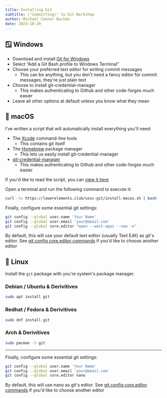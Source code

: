 ```yaml
---
title: Installing Git
subtitle: \"Committing\" to Git Workshop
author: Michael Connor Buchan
date: 2023-10-20
...
```


## 🪟 Windows

* Download and install [Git for Windows](https://gitforwindows.org)
* Select “Add a Git Bash profile to Windows Terminal”
* Choose your preferred text editor for writing commit messages
    * This can be anything, but you don't need a fancy editor for commit messages, they're just plain text
* Choose to install git-credential-manager
    * This makes authenticating to Github and other code-forges much easier
* Leave all other options at default unless you know what they mean

##  macOS

I've written a script that will automatically install everything you'll need:

* The [Xcode](https://developer.apple.com/support/xcode/) command-line tools
    * This contains git itself
* The [Homebrew](https://brew.sh) package manager
    * This lets us easily install git-credential-manager
* [git-credential-manager](https://github.com/git-ecosystem/git-credential-manager)
    * This makes authenticating to Github and other code-forges much easier

If you'd like to read the script, you can [view it here](https://lowerelements.club/ussc-git/install-macos.sh)

Open a terminal and run the following command to execute it:

```sh
curl -Ss https://lowerelements.club/ussc-git/install-macos.sh | bash
```

Finally, configure some essential git settings:

```sh
git config --global user.name 'Your Name'
git config --global user.email 'your@email.com'
git config --global core.editor "open --wait-apps --new -e"
```

By default, this will use your default text editor (usually Text Edit) as git's editor. See [git config core.editor
commands](https://git-scm.com/book/en/v2/Appendix-C%3A-Git-Commands-Setup-and-Config#ch_core_editor) if you'd like to
choose another editor

## 🐧 Linux

Install the `git` package with you're system's package manager.

### Debian / Ubuntu & Derivitives

```sh
sudo apt install git
```

### Redhat / Fedora & Derivitives

```sh
sudo dnf install git
```

### Arch & Derivitives

```sh
sudo pacman -S git
```

--------

Finally, configure some essential git settings:

```sh
git config --global user.name 'Your Name'
git config --global user.email 'your@email.com'
git config --global core.editor nano
```

By default, this will use nano as git's editor. See [git config core.editor
commands](https://git-scm.com/book/en/v2/Appendix-C%3A-Git-Commands-Setup-and-Config#ch_core_editor) if you'd like to
choose another editor
